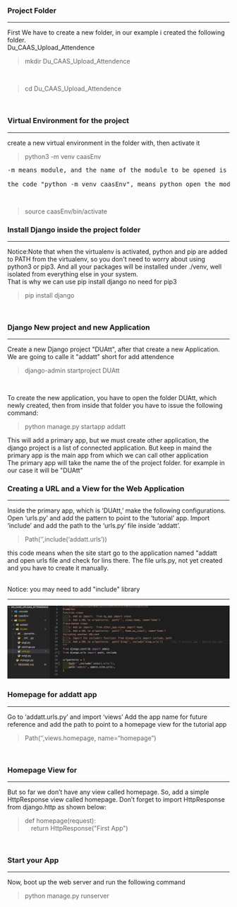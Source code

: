### Project Folder
---
First We have to create a new folder, in our example i created the following folder.<br>
Du_CAAS_Upload_Attendence

> mkdir Du_CAAS_Upload_Attendence 

<br>

> cd Du_CAAS_Upload_Attendence

<br>

### Virtual Environment for the project
---
create a new virtual environment in the folder with, then activate it
> python3 -m venv caasEnv

<pre>
-m means module, and the name of the module to be opened is venv<br>
the code "python -m venv caasEnv", means python open the module named venv and create a new virtual environment called caasEnv
</pre>
<br>

> source caasEnv/bin/activate 

### Install Django inside the project folder
--- 
Notice:Note that when the virtualenv is activated, python and pip are added to PATH from the virtualenv, so you don't need to worry about using python3 or pip3. And all your packages will be installed under ./venv, well isolated from everything else in your system.
<br>
That is why we can use pip install django no need for pip3

>pip install django

<br>

### Django New project and new Application
---
Create a new Django project "DUAtt", after that create a new Application. We are going to calle it "addatt" short for add attendence
> django-admin startproject DUAtt
<br>

To create the new application, you have to open the folder DUAtt, which newly created, then from inside that folder you have to issue the following command:

> python manage.py startapp addatt

This will add a primary app, but we must create other application, the django project is a list of connected application. But keep in maind the primary app is the main app from which we can call other application
<br>
The primary app will take the name the of the project folder. for example in our case it will be "DUAtt"


### Creating a URL and a View for the Web Application
---
Inside the primary app, which is ‘DUAtt,’ make the following configurations. Open ‘urls.py’ and add the pattern to point to the ‘tutorial’ app. Import ‘include’ and add the path to the ‘urls.py’ file inside ‘addatt’.

> Path(‘’,include(‘addatt.urls’))

this code means when the site start go to the application named "addatt and open urls file and check for lins there. The file urls.py, not yet created and you have to create it manually.


<br>
Notice: you may need to add "include" library <br>

---

 
 ![](images/img1.png)
<br>

### Homepage for addatt app
--- 
Go to ‘addatt.urls.py’ and import ‘views’ Add the app name for future reference and add the path to point to a homepage view for the tutorial app

>Path(‘’,views.homepage, name=“homepage”)

<br>

### Homepage View for
--- 
But so far we don’t have any view called homepage. So, add a simple HttpResponse view called homepage. Don’t forget to import HttpResponse from django.http as shown below:
> def homepage(request):<br>
> &emsp;return HttpResponse("First App")

<br>

### Start your App
--- 
Now, boot up the web server and run the following command
> python manage.py runserver